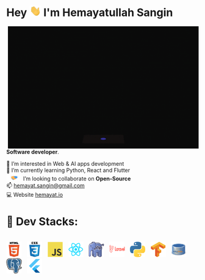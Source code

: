 <h1 >Hey <img src="https://github.com/imhemayatsangin/imhemayatsangin/blob/main/asset/hola.webp" width="30px"> I'm Hemayatullah Sangin </h1>

<img align="right" alt="GIF" src="https://github.com/imhemayatsangin/imhemayatsangin/blob/main/asset/giphy.gif" width="500" height="320" />

**Software developer**.

👀 I’m interested in Web & AI apps development<br>
🌱 I’m currently learning Python, React and Flutter<br>
<img src="https://github.com/imhemayatsangin/imhemayatsangin/blob/main/asset/greetings.gif" width="40px"> I’m looking to collaborate on **Open-Source**<br>
📫 hemayat.sangin@gmail.com<br>
💻 Website [hemayat.io](https://hemayat.io) <br>

<h2>

# 💞️ Dev Stacks:

</h2>
<div align="left" style="display: inline_block"><br/>
<div style="display: inline-block; margin-right: 10px;">
    <img src="https://github.com/imhemayatsangin/imhemayatsangin/blob/main/asset/html5.svg" 
      alt="html5" 
      width="40" 
      height="40"/>     
  </div>
  <div style="display: inline-block; margin-right: 10px;">
    <img src="https://github.com/imhemayatsangin/imhemayatsangin/blob/main/asset/css3.svg" 
      alt="css3" 
      width="40" 
      height="40"/>     
 </div>
    <div style="display: inline-block; margin-right: 10px;">
    <img src="https://github.com/imhemayatsangin/imhemayatsangin/blob/main/asset/javascript.svg" 
      alt="javascript" 
      width="40" 
      height="40"/>     
  </div>
   <div style="display: inline-block; margin-right: 10px;">
    <img src="https://github.com/imhemayatsangin/imhemayatsangin/blob/main/asset/react.png" 
      alt="react" 
      width="40" 
      height="40"/>     
  </div>
    <div style="display: inline-block; margin-right: 10px;">
    <img src="https://github.com/imhemayatsangin/imhemayatsangin/blob/main/asset/php.png" 
      alt="php" 
      width="40" 
      height="40"/>     
  </div>
     <div style="display: inline-block; margin-right: 10px;">
    <img src="https://github.com/imhemayatsangin/imhemayatsangin/blob/main/asset/laravel.png" 
      alt="laravel" 
      width="40" 
      height="40"/>     
 </div>
     <div style="display: inline-block; margin-right: 10px;">
    <img src="https://github.com/imhemayatsangin/imhemayatsangin/blob/main/asset/python.png" 
      alt="laravel" 
      width="40" 
      height="40"/>     
  </div>
     <div style="display: inline-block; margin-right: 10px;">
    <img src="https://github.com/imhemayatsangin/imhemayatsangin/blob/main/asset/tensorflow.svg" 
      alt="laravel" 
      width="40" 
      height="40"/>     
  </div>
    <div style="display: inline-block; margin-right: 10px;">
    <img src="https://github.com/imhemayatsangin/imhemayatsangin/blob/main/asset/mysql.png" 
      alt="laravel" 
      width="40" 
      height="40"/>     
  </div>
    <div style="display: inline-block; margin-right: 10px;">
    <img src="https://github.com/imhemayatsangin/imhemayatsangin/blob/main/asset/postgresql.png" 
      alt="laravel" 
      width="40" 
      height="40"/>     
  </div>
    <div style="display: inline-block; margin-right: 10px;">
    <img src="https://github.com/imhemayatsangin/imhemayatsangin/blob/main/asset/flutter.png" 
      alt="laravel" 
      width="40" 
      height="40"/>     
  </div>
</div>
